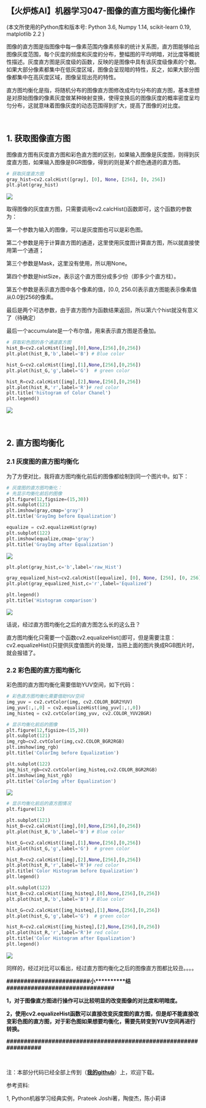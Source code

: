 【火炉炼AI】机器学习047-图像的直方图均衡化操作
-

(本文所使用的Python库和版本号: Python 3.6, Numpy 1.14, scikit-learn 0.19, matplotlib 2.2 )

图像的直方图是指图像中每一像素范围内像素频率的统计关系图，直方图能够给出图像灰度范围，每个灰度的频度和灰度的分布，整幅图的平均明暗，对比度等概貌性描述。灰度直方图是灰度级的函数，反映的是图像中具有该灰度级像素的个数。如果大部分像素都集中在低灰度区域，图像会呈现暗的特性，反之，如果大部分图像都集中在高灰度区域，图像呈现出亮的特性。

直方图均衡化是指，将随机分布的图像直方图修改成均匀分布的直方图，基本思想是对原始图像的像素灰度做某种映射变换，使得变换后的图像灰度的概率密度呈均匀分布，这就意味着图像灰度的动态范围得到扩大，提高了图像的对比度。


<br/>

## 1. 获取图像直方图

图像直方图有灰度直方图和彩色直方图的区别，如果输入图像是灰度图，则得到灰度直方图，如果输入图像是BGR图像，得到的则是某个颜色通道的直方图。

```py
# 获取灰度直方图
gray_hist=cv2.calcHist([gray], [0], None, [256], [0, 256])
plt.plot(gray_hist)
```

![](https://i.imgur.com/RU8pXbK.png)


取得图像的灰度直方图，只需要调用cv2.calcHist()函数即可，这个函数的参数为：

第一个参数为输入的图像，可以是灰度图也可以是彩色图。

第二个参数是用于计算直方图的通道，这里使用灰度图计算直方图，所以就直接使用第一个通道；

第三个参数是Mask，这里没有使用，所以用None。

第四个参数是histSize，表示这个直方图分成多少份（即多少个直方柱）。

第五个参数是表示直方图中各个像素的值，[0.0, 256.0]表示直方图能表示像素值从0.0到256的像素。

最后是两个可选参数，由于直方图作为函数结果返回，所以第六个hist就没有意义了（待确定）

最后一个accumulate是一个布尔值，用来表示直方图是否叠加。

```py
# 获取彩色图的各个通道直方图
hist_B=cv2.calcHist([img],[0],None,[256],[0,256])
plt.plot(hist_B,'b',label='B') # Blue color

hist_G=cv2.calcHist([img],[1],None,[256],[0,256])
plt.plot(hist_G,'g',label='G')  # green color

hist_R=cv2.calcHist([img],[2],None,[256],[0,256])
plt.plot(hist_R,'r',label='R')# red color
plt.title('histogram of Color Chanel')
plt.legend()
```

![](https://i.imgur.com/lwmYTmj.png)

<br/>

## 2. 直方图均衡化

### 2.1 灰度图的直方图均衡化

为了方便对比，我将直方图均衡化前后的图像都绘制到同一个图片中。如下：

```py
# 灰度图的直方图均衡化：
# 先显示均衡化前后的图像
plt.figure(12,figsize=(15,30))
plt.subplot(121)
plt.imshow(gray,cmap='gray')
plt.title('GrayImg before Equalization')

equalize = cv2.equalizeHist(gray)
plt.subplot(122)
plt.imshow(equalize,cmap='gray')
plt.title('GrayImg after Equalization')
```

![](https://i.imgur.com/iIIyYYh.png)

```py
plt.plot(gray_hist,c='b',label='raw_Hist')

gray_equalized_hist=cv2.calcHist([equalize], [0], None, [256], [0, 256])
plt.plot(gray_equalized_hist,c='r',label='Equalized')

plt.legend()
plt.title('Histogram comparison')
```

![](https://i.imgur.com/Iz63BeE.png)

话说，经过直方图均衡化之后的直方图怎么长的这么丑？

直方图均衡化只需要一个函数cv2.equalizeHist()即可，但是需要注意：cv2.equalizeHist()只提供灰度值图片的处理，当把上面的图片换成RGB图片时，就会报错了。

### 2.2 彩色图的直方图均衡化

彩色图的直方图均衡化需要借助YUV空间，如下代码：

```py
# 彩色直方图均衡化需要借助YUV空间
img_yuv = cv2.cvtColor(img, cv2.COLOR_BGR2YUV)
img_yuv[:,:,0] = cv2.equalizeHist(img_yuv[:,:,0])
img_histeq = cv2.cvtColor(img_yuv, cv2.COLOR_YUV2BGR)

# 显示均衡化前后的图像
plt.figure(12,figsize=(15,30))
plt.subplot(121)
img_rgb=cv2.cvtColor(img,cv2.COLOR_BGR2RGB)
plt.imshow(img_rgb)
plt.title('ColorImg before Equalization')

plt.subplot(122)
img_hist_rgb=cv2.cvtColor(img_histeq,cv2.COLOR_BGR2RGB)
plt.imshow(img_hist_rgb)
plt.title('ColorImg after Equalization')
```

![](https://i.imgur.com/AgGtE0R.png)

```py
# 显示均衡化前后的直方图情况
plt.figure(12)

plt.subplot(121)
hist_B=cv2.calcHist([img],[0],None,[256],[0,256])
plt.plot(hist_B,'b',label='B') # Blue color

hist_G=cv2.calcHist([img],[1],None,[256],[0,256])
plt.plot(hist_G,'g',label='G')  # green color

hist_R=cv2.calcHist([img],[2],None,[256],[0,256])
plt.plot(hist_R,'r',label='R')# red color
plt.title('Color Histogram before Equalization')
plt.legend()

plt.subplot(122)
hist_B=cv2.calcHist([img_histeq],[0],None,[256],[0,256])
plt.plot(hist_B,'b',label='B') # Blue color

hist_G=cv2.calcHist([img_histeq],[1],None,[256],[0,256])
plt.plot(hist_G,'g',label='G')  # green color

hist_R=cv2.calcHist([img_histeq],[2],None,[256],[0,256])
plt.plot(hist_R,'r',label='R')# red color
plt.title('Color Histogram after Equalization')
plt.legend()
```

![](https://i.imgur.com/OClIwZz.png)

同样的，经过对比可以看出，经过直方图均衡化之后的图像直方图都比较丑。。。。


**\#\#\#\#\#\#\#\#\#\#\#\#\#\#\#\#\#\#\#\#\#\#\#\#小\*\*\*\*\*\*\*\*\*\*结\#\#\#\#\#\#\#\#\#\#\#\#\#\#\#\#\#\#\#\#\#\#\#\#\#\#\#\#\#\#\#**

**1，对于图像直方图进行操作可以比较明显的改变图像的对比度和明暗度。**


**2，使用cv2.equalizeHist函数可以直接改变灰度图的直方图，但是却不能直接改变彩色图的直方图，对于彩色图如果想要均衡化，需要先转变到YUV空间再进行转换。**

**\#\#\#\#\#\#\#\#\#\#\#\#\#\#\#\#\#\#\#\#\#\#\#\#\#\#\#\#\#\#\#\#\#\#\#\#\#\#\#\#\#\#\#\#\#\#\#\#\#\#\#\#\#\#\#\#\#\#\#\#\#\#\#\#\#**


<br/>

注：本部分代码已经全部上传到（[**我的github**](https://github.com/RayDean/MachineLearning)）上，欢迎下载。

参考资料:

1, Python机器学习经典实例，Prateek Joshi著，陶俊杰，陈小莉译